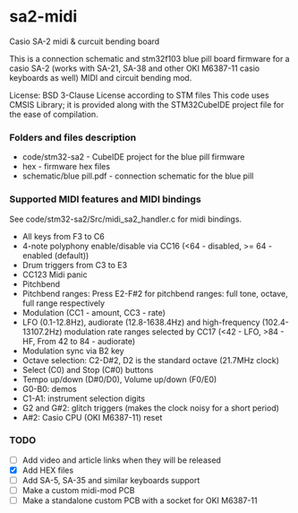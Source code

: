 # sa2-midi
Casio SA-2 midi &amp; curcuit bending board

This is a connection schematic and stm32f103 blue pill board firmware for a casio SA-2 (works with SA-21, SA-38 and other OKI M6387-11 casio keyboards as well) MIDI and circuit bending mod.

License: BSD 3-Clause License according to STM files
This code uses CMSIS Library; it is provided along with the STM32CubeIDE project file for the ease of compilation.

### Folders and files description
- code/stm32-sa2 - CubeIDE project for the blue pill firmware
- hex - firmware hex files
- schematic/blue pill.pdf - connection schematic for the blue pill

### Supported MIDI features and MIDI bindings

See code/stm32-sa2/Src/midi_sa2_handler.c for midi bindings.

- All keys from F3 to C6
- 4-note polyphony enable/disable via CC16 (<64 - disabled, >= 64 - enabled (default))
- Drum triggers from C3 to E3
- CC123 Midi panic
- Pitchbend
- Pitchbend ranges: Press E2-F#2 for pitchbend ranges: full tone, octave, full range respectively
- Modulation (CC1 - amount, CC3 - rate)
- LFO (0.1-12.8Hz), audiorate (12.8-1638.4Hz) and high-frequency (102.4-13107.2Hz) modulation rate ranges selected by CC17 (<42 - LFO, >84 - HF, From 42 to 84 - audiorate)
- Modulation sync via B2 key
- Octave selection: C2-D#2, D2 is the standard octave (21.7MHz clock)
- Select (C0) and Stop (C#0) buttons
- Tempo up/down (D#0/D0), Volume up/down (F0/E0)
- G0-B0: demos
- C1-A1: instrument selection digits
- G2 and G#2: glitch triggers (makes the clock noisy for a short period)
- A#2: Casio CPU (OKI M6387-11) reset

### TODO

- [ ] Add video and article links when they will be released
- [X] Add HEX files
- [ ] Add SA-5, SA-35 and similar keyboards support
- [ ] Make a custom midi-mod PCB
- [ ] Make a standalone custom PCB with a socket for OKI M6387-11
